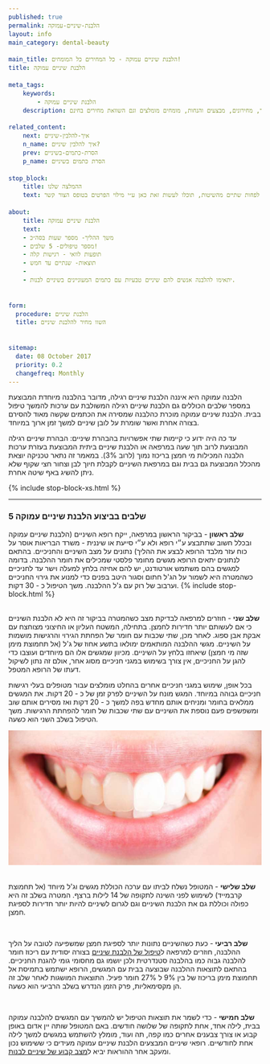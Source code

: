 ```yaml
---
published: true
permalink: הלבנת-שיניים-עמוקה
layout: info
main_category: dental-beauty

main_title: הלבנת שיניים עמוקה - כל המחירים כל המומחים!
title: הלבנת שיניים עמוקה

meta_tags:
    keywords:
        - הלבנת שיניים עמוקה
    description: הלבנת שיניים עמוקה - טכניקת הלבנה והבהרת שיניים המבוצעת גם במרםאה וגם בבית לקבלת שיניים לבנות וחיך צחור, מחירונים, מבצעים והנחות, מומחים מומלצים וגם השוואת מחירים בחינם

related_content:
    next: איך-להלבין-שיניים
    n_name: איך להלבין שיניים?
    prev: הסרת-כתמים-בשיניים
    p_name: הסרת כתמים בשיניים

stop_block: 
    title: ההמלצה שלנו
    text: למרות שישנן מספר שיטות ביתיות וערכות להלבנה, ההמלצה שלנו היא ״ללכת״ על הדבר האמיתי, דהיינו הלבנת שיניים במרפאה באחת השיטות כדלהלן - לייזר, סדים מסיליקון, הלבנה עמוקה או קרן אור. התייעצו עם רופא שיניים שמבצע לפחות שתיים מהשיטות, תוכלו לעשות זאת כאן ע״י מילוי הפרטים בטופס הצור קשר.
        
about:
    title: הלבנת שיניים עמוקה
    text: 
    - משך ההליך- מספר שעות בסה״כ
    - מספר טיפולים- 5 שלבים!
    - תופעות לוואי - רגישות קלה
    - תוצאות- שנתיים עד חמש
    - 
    - יתאימו להלבנה אנשים להם שיניים טבעיות עם כתמים המעוניינים בשיניים לבנות.
    

form:
  procedure: הלבנת שיניים
  title: השוו מחיר להלבנת שיניים

  
sitemap: 
  date: 08 October 2017
  priority: 0.2
  changefreq: Monthly
---
```

הלבנה עמוקה היא איננה הלבנת שיניים רגילה, מדובר בהלבנה מיוחדת המבוצעת במספר שלבים הכוללים גם הלבנת שיניים רגילה המשולבת עם ערכות להמשך טיפול בבית. הלבנת שיניים עמוקה מוכרת כהלבנה שמסירה את הכתמים שקשה מאוד להסירם בצורה אחרת ואשר שומרת על לובן שיניים למשך זמן ארוך במיוחד.

עד כה היה ידוע כי קיימות שתי אפשרויות בהבהרת שיניים: הבהרת שיניים רגילה המבוצעת לרוב תוך שעה במרפאה או הלבנת שיניים ביתית המבוצעת בעזרת ערכות הלבנה המכילות מי חמצן בריכוז נמוך (לרוב 3%). במאמר זה נתאר טכניקה יוצאת מהכלל המבוצעת גם בבית וגם במרפאת השיניים לקבלת חיוך לבן וצחור חצי שקוף שלא ניתן להשיג באף שיטה אחרת.

 {% include stop-block-xs.html %}  

- - - - - -

###  5 שלבים בביצוע הלבנת שיניים עמוקה

**שלב ראשון** - בביקור הראשון במרפאה, ייקח רופא השיניים (הלבנת שיניים עמוקה ובכלל חשוב שתתבצע ע״י רופא ולא ע״י סייעת או שיננית - משרד הבריאות אוסר על כוח עזר מלבד הרופא לבצע את ההליך) נתונים על מצב השיניים והחניכיים. בהתאם לנתונים יתאים הרופא מגשים מחומר פלסטי שמכילים את חומר ההלבנה. בדומה למגשים בהם משתמש אורטודנט, יש להם אחיזה בלחץ למעלה וישר עד לחניכיים כשהמטרה היא לשמור על הג'ל חתום וסגור היטב בפנים כדי למנוע את גירוי החניכיים וערבוב של רוק עם ג'ל ההלבנה. משך הטיפול כ - 30 דקות.
 {% include stop-block.html %}  
 

**שלב שני** - חוזרים למרפאה לבדיקת מצב כשהמטרה בביקור זה היא לא הלבנת השיניים כי אם לעשותם יותר חדירות לחמצן. בתחילה, המשטח העליון או החיצוני מצוחצח עם אבקת אבן ספוג. לאחר מכן, שתי שכבות עם חומר של הפחתת הגירוי והרגישות מושמות על השיניים. מגשי ההלבנה המותאמים ימולאו בתשע אחוז של ג'ל (אל תחמוצת מימן שזה מי חמצן) שיאחזו בלחץ על השיניים. מכיוון שמגשים אלו הם מיוחדים ועוצבו כדי להגן על החניכיים, אין צורך בשימוש במגני חניכיים מסוג אחר, אולם זה נתון לשיקול דעתו של הרופא המטפל.

בכל אופן, שימוש במגני חניכיים אחרים בהחלט מומלצים עבור מטופלים בעלי רגישות חניכיים גבוהה במיוחד. המגש מונח על השיניים לפרק זמן של כ - 20 דקות. את המגשים ממלאים בחומר ומניחים אותם מחדש בפה למשך כ - 20 דקות ואז מסירים אותם שוב ומשפשפים פעם נוספת את השיניים עם שתי שכבות של חומר להפחתת הרגישות. משך הטיפול בשלב השני הוא כשעה.

 ![{{ page.title }}](/images/articles/teeth-whitening.jpg)  

**שלב שלישי** - המטופל נשלח לביתו עם ערכה הכוללת מגשים וג'ל מיוחד (אל תחמוצת קרבמייד) לשימוש לפני השינה לתקופה של 14 לילות ברצף. המטרה בשלב זה היא כפולה וכוללת גם את הלבנת השיניים וגם לגרום לשיניים להיות יותר חדירות לספיגת חמצן.

 

**שלב רביעי** - כעת כשהשיניים נתונות יותר לספיגת חמצן שמשפיעה לטובה על הליך ההלבנה, חוזרים למרפאה ל[טיפול של הלבנת שיניים](/הלבנת-שיניים) בצורה יסודית עם ריכוז חומר להלבנה גבוה כמו בהלבנה סטנדרטית ולכן יושמו גם מחסומי גומי להגנת החניכיים. בהתאם לתוצאות ההלבנה שבוצעה בבית עם המגשים, הרופא ישתמש בתמיסת אל תחמוצת מימן בריכוז של בין 9% ל 27% חומר פעיל. התוצאות המושגות לאחר שלב זה הן מקסימאליות, פרק הזמן הנדרש בשלב הרביעי הוא כשעה.

 

**שלב חמישי** - כדי לשמר את תוצאות הטיפול יש להמשיך עם המגשים להלבנה עמוקה בבית, לילה אחד, אחת לתקופה של שלושה חודשים. באם המטופל שותה יין אדום באופן קבוע או צורך צבענים אחרים כמו קפה, תה ועוד, מומלץ להשתמש במגשים למשך לילה אחת לחודשיים. רופאי שיניים המבצעים הלבנת שיניים עמוקה מעידים כי ששימוש נכון ומעקב אחר ההוראות יביא ל[מצב קבוע של שיניים לבנות](/שיניים-לבנות).